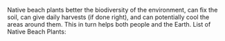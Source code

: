 Native beach plants better the biodiversity of the environment, can fix the soil, can give daily harvests (if done right), and can potentially cool the areas around them. This in turn helps both people and the Earth.
List of Native Beach Plants: